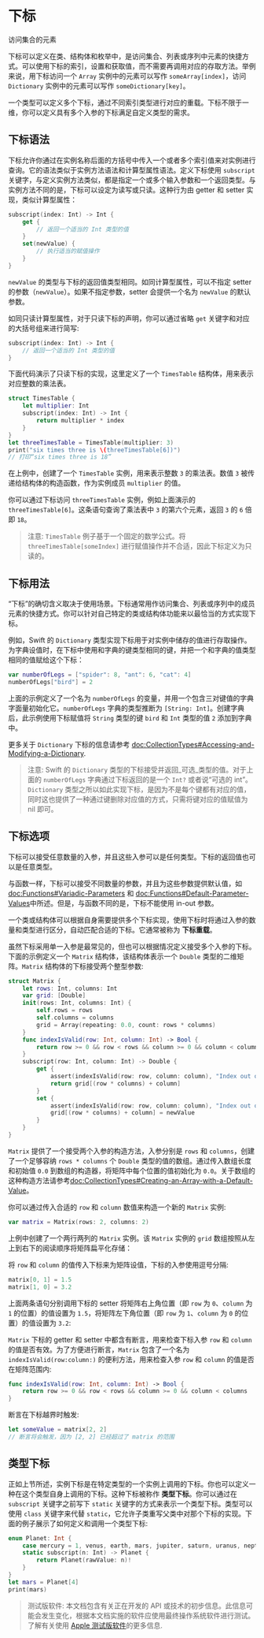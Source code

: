 
# 下标

访问集合的元素

下标可以定义在类、结构体和枚举中，是访问集合、列表或序列中元素的快捷方式。可以使用下标的索引，设置和获取值，而不需要再调用对应的存取方法。举例来说，用下标访问一个 `Array` 实例中的元素可以写作 `someArray[index]`，访问 `Dictionary` 实例中的元素可以写作 `someDictionary[key]`。

一个类型可以定义多个下标，通过不同索引类型进行对应的重载。下标不限于一维，你可以定义具有多个入参的下标满足自定义类型的需求。

<!--
  TODO: this chapter should provide an example of subscripting an enumeration,
  as per Joe Groff's example from rdar://16555559.
-->

## 下标语法

下标允许你通过在实例名称后面的方括号中传入一个或者多个索引值来对实例进行查询。它的语法类似于实例方法语法和计算型属性语法。定义下标使用 `subscript` 关键字，与定义实例方法类似，都是指定一个或多个输入参数和一个返回类型。与实例方法不同的是，下标可以设定为读写或只读。这种行为由 getter 和 setter 实现，类似计算型属性：

```swift
subscript(index: Int) -> Int {
    get {
        // 返回一个适当的 Int 类型的值
    }
    set(newValue) {
        // 执行适当的赋值操作
    }
}
```

<!--
  - test: `subscriptSyntax`

  ```swifttest
  >> class Test1 {
  -> subscript(index: Int) -> Int {
        get {
           // Return an appropriate subscript value here.
  >>       return 1
        }
        set(newValue) {
           // Perform a suitable setting action here.
        }
     }
  >> }
  ```
-->

`newValue` 的类型与下标的返回值类型相同。如同计算型属性，可以不指定 setter 的参数（`newValue`）。如果不指定参数，setter 会提供一个名为 `newValue` 的默认参数。

如同只读计算型属性，对于只读下标的声明，你可以通过省略 `get` 关键字和对应的大括号组来进行简写:

```swift
subscript(index: Int) -> Int {
    // 返回一个适当的 Int 类型的值
}
```

<!--
  - test: `subscriptSyntax`

  ```swifttest
  >> class Test2 {
  -> subscript(index: Int) -> Int {
        // Return an appropriate subscript value here.
  >>    return 1
     }
  >> }
  ```
-->

下面代码演示了只读下标的实现，这里定义了一个 `TimesTable` 结构体，用来表示对应整数的乘法表。

```swift
struct TimesTable {
    let multiplier: Int
    subscript(index: Int) -> Int {
        return multiplier * index
    }
}
let threeTimesTable = TimesTable(multiplier: 3)
print("six times three is \(threeTimesTable[6])")
// 打印“six times three is 18”
```

<!--
  - test: `timesTable`

  ```swifttest
  -> struct TimesTable {
        let multiplier: Int
        subscript(index: Int) -> Int {
           return multiplier * index
        }
     }
  -> let threeTimesTable = TimesTable(multiplier: 3)
  -> print("six times three is \(threeTimesTable[6])")
  <- six times three is 18
  ```
-->

在上例中，创建了一个 `TimesTable` 实例，用来表示整数 `3` 的乘法表。数值 `3` 被传递给结构体的构造函数，作为实例成员 `multiplier` 的值。

你可以通过下标访问 `threeTimesTable` 实例，例如上面演示的 `threeTimesTable[6]`。这条语句查询了乘法表中 `3` 的第六个元素，返回 `3` 的 `6` 倍即 `18`。

>注意:
`TimesTable` 例子基于一个固定的数学公式。将 `threeTimesTable[someIndex]` 进行赋值操作并不合适，因此下标定义为只读的。

## 下标用法

“下标”的确切含义取决于使用场景。下标通常用作访问集合、列表或序列中的成员元素的快捷方式。你可以针对自己特定的类或结构体功能来以最恰当的方式实现下标。

例如，Swift 的 `Dictionary` 类型实现下标用于对实例中储存的值进行存取操作。为字典设值时，在下标中使用和字典的键类型相同的键，并把一个和字典的值类型相同的值赋给这个下标：

```swift
var numberOfLegs = ["spider": 8, "ant": 6, "cat": 4]
numberOfLegs["bird"] = 2
```

<!--
  - test: `dictionarySubscript`

  ```swifttest
  -> var numberOfLegs = ["spider": 8, "ant": 6, "cat": 4]
  -> numberOfLegs["bird"] = 2
  ```
-->

上面的示例定义了一个名为 `numberOfLegs` 的变量，并用一个包含三对键值的字典字面量初始化它。`numberOfLegs` 字典的类型推断为 `[String: Int]`。创建字典后，此示例使用下标赋值将 `String` 类型的键 `bird` 和 `Int` 类型的值 `2` 添加到字典中。

更多关于 `Dictionary` 下标的信息请参考 <doc:CollectionTypes#Accessing-and-Modifying-a-Dictionary>.

>注意:
>Swift 的 `Dictionary` 类型的下标接受并返回_可选_类型的值。对于上面的 `numberOfLegs` 字典通过下标返回的是一个 `Int?` 或者说“可选的 int”。`Dictionary` 类型之所以如此实现下标，是因为不是每个键都有对应的值，同时这也提供了一种通过键删除对应值的方式，只需将键对应的值赋值为 nil 即可。

## 下标选项

下标可以接受任意数量的入参，并且这些入参可以是任何类型。下标的返回值也可以是任意类型。

与函数一样，下标可以接受不同数量的参数，并且为这些参数提供默认值，如 <doc:Functions#Variadic-Parameters> 和 <doc:Functions#Default-Parameter-Values>中所述。但是，与函数不同的是，下标不能使用 in-out 参数。

<!--
  - test: `subscripts-can-have-default-arguments`

  ```swifttest
  >> struct Subscriptable {
  >>     subscript(x: Int, y: Int = 0) -> Int {
  >>         return 100
  >>     }
  >> }
  >> let s = Subscriptable()
  >> print(s[0])
  << 100
  ```
-->

一个类或结构体可以根据自身需要提供多个下标实现，使用下标时将通过入参的数量和类型进行区分，自动匹配合适的下标。它通常被称为 **下标重载**。

虽然下标采用单一入参是最常见的，但也可以根据情况定义接受多个入参的下标。下面的示例定义一个 `Matrix` 结构体，该结构体表示一个 `Double` 类型的二维矩阵。`Matrix` 结构体的下标接受两个整型参数:

```swift
struct Matrix {
    let rows: Int, columns: Int
    var grid: [Double]
    init(rows: Int, columns: Int) {
        self.rows = rows
        self.columns = columns
        grid = Array(repeating: 0.0, count: rows * columns)
    }
    func indexIsValid(row: Int, column: Int) -> Bool {
        return row >= 0 && row < rows && column >= 0 && column < columns
    }
    subscript(row: Int, column: Int) -> Double {
        get {
            assert(indexIsValid(row: row, column: column), "Index out of range")
            return grid[(row * columns) + column]
        }
        set {
            assert(indexIsValid(row: row, column: column), "Index out of range")
            grid[(row * columns) + column] = newValue
        }
    }
}
```

<!--
  - test: `matrixSubscript, matrixSubscriptAssert`

  ```swifttest
  -> struct Matrix {
        let rows: Int, columns: Int
        var grid: [Double]
        init(rows: Int, columns: Int) {
           self.rows = rows
           self.columns = columns
           grid = Array(repeating: 0.0, count: rows * columns)
        }
        func indexIsValid(row: Int, column: Int) -> Bool {
           return row >= 0 && row < rows && column >= 0 && column < columns
        }
        subscript(row: Int, column: Int) -> Double {
           get {
              assert(indexIsValid(row: row, column: column), "Index out of range")
              return grid[(row * columns) + column]
           }
           set {
              assert(indexIsValid(row: row, column: column), "Index out of range")
              grid[(row * columns) + column] = newValue
           }
        }
     }
  ```
-->

`Matrix` 提供了一个接受两个入参的构造方法，入参分别是 `rows` 和 `columns`，创建了一个足够容纳 `rows * columns` 个 `Double` 类型的值的数组。通过传入数组长度和初始值 `0.0` 到数组的构造器，将矩阵中每个位置的值初始化为 `0.0`。关于数组的这种构造方法请参考<doc:CollectionTypes#Creating-an-Array-with-a-Default-Value>。

你可以通过传入合适的 `row` 和 `column` 数值来构造一个新的 `Matrix` 实例:

```swift
var matrix = Matrix(rows: 2, columns: 2)
```

<!--
  - test: `matrixSubscript, matrixSubscriptAssert`

  ```swifttest
  -> var matrix = Matrix(rows: 2, columns: 2)
  >> assert(matrix.grid == [0.0, 0.0, 0.0, 0.0])
  ```
-->

上例中创建了一个两行两列的 `Matrix` 实例。该 `Matrix` 实例的 `grid` 数组按照从左上到右下的阅读顺序将矩阵扁平化存储：

将 `row` 和 `column` 的值传入下标来为矩阵设值，下标的入参使用逗号分隔:

```swift
matrix[0, 1] = 1.5
matrix[1, 0] = 3.2
```

<!--
  - test: `matrixSubscript, matrixSubscriptAssert`

  ```swifttest
  -> matrix[0, 1] = 1.5
  >> print(matrix[0, 1])
  << 1.5
  -> matrix[1, 0] = 3.2
  >> print(matrix[1, 0])
  << 3.2
  ```
-->

上面两条语句分别调用下标的 setter 将矩阵右上角位置（即 `row` 为 `0`、`column` 为 `1` 的位置）的值设置为 `1.5`，将矩阵左下角位置（即 `row` 为 `1`、`column` 为 `0` 的位置）的值设置为 `3.2`:

`Matrix` 下标的 getter 和 setter 中都含有断言，用来检查下标入参 `row` 和 `column` 的值是否有效。为了方便进行断言，`Matrix` 包含了一个名为 `indexIsValid(row:column:)` 的便利方法，用来检查入参 `row` 和 `column` 的值是否在矩阵范围内:

```swift
func indexIsValid(row: Int, column: Int) -> Bool {
    return row >= 0 && row < rows && column >= 0 && column < columns
}
```

<!--
  - test: `matrixSubscript`

  ```swifttest
  >> var rows = 2
  >> var columns = 2
  -> func indexIsValid(row: Int, column: Int) -> Bool {
        return row >= 0 && row < rows && column >= 0 && column < columns
     }
  ```
-->

断言在下标越界时触发:

```swift
let someValue = matrix[2, 2]
// 断言将会触发，因为 [2, 2] 已经超过了 matrix 的范围
```

<!--
  - test: `matrixSubscriptAssert`

  ```swifttest
  -> let someValue = matrix[2, 2]
  xx assert
  // This triggers an assert, because [2, 2] is outside of the matrix bounds.
  ```
-->

## 类型下标

正如上节所述，实例下标是在特定类型的一个实例上调用的下标。你也可以定义一种在这个类型自身上调用的下标。这种下标被称作 **类型下标**。你可以通过在 `subscript` 关键字之前写下 `static` 关键字的方式来表示一个类型下标。类型可以使用 `class` 关键字来代替 `static`，它允许子类重写父类中对那个下标的实现。下面的例子展示了如何定义和调用一个类型下标:

```swift
enum Planet: Int {
    case mercury = 1, venus, earth, mars, jupiter, saturn, uranus, neptune
    static subscript(n: Int) -> Planet {
        return Planet(rawValue: n)!
    }
}
let mars = Planet[4]
print(mars)
```

<!--
  - test: `static-subscript`

  ```swifttest
  -> enum Planet: Int {
        case mercury = 1, venus, earth, mars, jupiter, saturn, uranus, neptune
        static subscript(n: Int) -> Planet {
           return Planet(rawValue: n)!
        }
     }
  -> let mars = Planet[4]
  >> assert(mars == Planet.mars)
  -> print(mars)
  << mars
  ```
-->

>测试版软件:
>本文档包含有关正在开发的 API 或技术的初步信息。此信息可能会发生变化，根据本文档实施的软件应使用最终操作系统软件进行测试。
>了解有关使用  [Apple 测试版软件](https://developer.apple.com/support/beta-software/)的更多信息.

<!--
This source file is part of the Swift.org open source project

Copyright (c) 2014 - 2022 Apple Inc. and the Swift project authors
Licensed under Apache License v2.0 with Runtime Library Exception

See https://swift.org/LICENSE.txt for license information
See https://swift.org/CONTRIBUTORS.txt for the list of Swift project authors
-->
